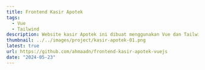 ```yaml
---
title: Frontend Kasir Apotek
tags:
  - Vue
  - Tailwind
description: Website kasir Apotek ini dibuat menggunakan Vue dan Tailwind CSS.
thumbnail: ../../images/project/kasir-apotek-01.png
latest: true
url: https://github.com/ahmaadn/frontend-kasir-apotek-vuejs
date: "2024-05-23"
---
```


